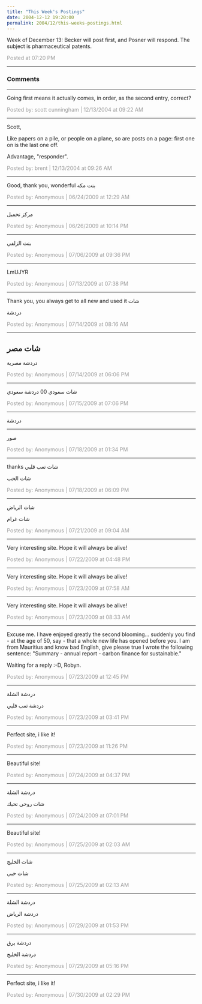 ```yaml
---
title: "This Week's Postings"
date: 2004-12-12 19:20:00
permalink: 2004/12/this-weeks-postings.html
---
```

Week of December 13: Becker will post first, and Posner will respond. The subject is pharmaceutical patents.

<span style="color:#999">Posted at 07:20 PM</span>

<!-- more -->

---

### Comments

---

Going first means it actually comes, in order, as the second entry, correct?

<span style="color:#999">Posted by: scott cunningham | 12/13/2004 at 09:22 AM</span>

---

Scott,

Like papers on a pile, or people on a plane, so are posts on a page: first one on is the last one off.

Advantage, "responder".

<span style="color:#999">Posted by: brent | 12/13/2004 at 09:26 AM</span>

---

Good, thank you, wonderful
بنت مكه

<span style="color:#999">Posted by: Anonymous | 06/24/2009 at 12:29 AM</span>

---

مركز تحميل

<span style="color:#999">Posted by: Anonymous | 06/26/2009 at 10:14 PM</span>

---

بنت الزلفي

<span style="color:#999">Posted by: Anonymous | 07/06/2009 at 09:36 PM</span>

---

LmUJYR

<span style="color:#999">Posted by: Anonymous | 07/13/2009 at 07:38 PM</span>

---

Thank you, you always get to all new and used it 
شات 

دردشة

<span style="color:#999">Posted by: Anonymous | 07/14/2009 at 08:16 AM</span>

---

شات مصر
--
دردشة مصرية

<span style="color:#999">Posted by: Anonymous | 07/14/2009 at 06:06 PM</span>

---

شات سعودي
00
دردشة سعودي

<span style="color:#999">Posted by: Anonymous | 07/15/2009 at 07:06 PM</span>

---

دردشة
___
صور

<span style="color:#999">Posted by: Anonymous | 07/18/2009 at 01:34 PM</span>

---

thanks 
شات تعب قلبي

شات الحب

<span style="color:#999">Posted by: Anonymous | 07/18/2009 at 06:09 PM</span>

---

شات الرياض 

شات غرام

<span style="color:#999">Posted by: Anonymous | 07/21/2009 at 09:04 AM</span>

---

Very interesting site. Hope it will always be alive!

<span style="color:#999">Posted by: Anonymous | 07/22/2009 at 04:48 PM</span>

---

Very interesting site. Hope it will always be alive!

<span style="color:#999">Posted by: Anonymous | 07/23/2009 at 07:58 AM</span>

---

Very interesting site. Hope it will always be alive!

<span style="color:#999">Posted by: Anonymous | 07/23/2009 at 08:33 AM</span>

---

Excuse me. I have enjoyed greatly the second blooming... suddenly you find - at the age of 50, say - that a whole new life has opened before you.
I am from Mauritius and know bad English, give please true I wrote the following sentence: "Summary - annual report - carbon finance for sustainable."

Waiting for a reply :-D, Robyn.

<span style="color:#999">Posted by: Anonymous | 07/23/2009 at 12:45 PM</span>

---

دردشة الشلة 


دردشة تعب قلبي

<span style="color:#999">Posted by: Anonymous | 07/23/2009 at 03:41 PM</span>

---

Perfect site, i like it!

<span style="color:#999">Posted by: Anonymous | 07/23/2009 at 11:26 PM</span>

---

Beautiful site!

<span style="color:#999">Posted by: Anonymous | 07/24/2009 at 04:37 PM</span>

---

دردشة الشلة


شات روحي تحبك

<span style="color:#999">Posted by: Anonymous | 07/24/2009 at 07:01 PM</span>

---

Beautiful site!

<span style="color:#999">Posted by: Anonymous | 07/25/2009 at 02:03 AM</span>

---

شات الخليج 

شات حبي

<span style="color:#999">Posted by: Anonymous | 07/25/2009 at 02:13 AM</span>

---

دردشة الشلة 

دردشة الرياض

<span style="color:#999">Posted by: Anonymous | 07/29/2009 at 01:53 PM</span>

---

دردشة برق 


دردشة الخليج

<span style="color:#999">Posted by: Anonymous | 07/29/2009 at 05:16 PM</span>

---

Perfect site, i like it!

<span style="color:#999">Posted by: Anonymous | 07/30/2009 at 02:29 PM</span>
